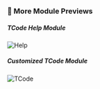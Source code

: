### 🧩 More Module Previews

##### TCode Help Module

![Help](http://img.kkbapps.com/terminal/Help-3.3.3.png)

##### Customized TCode Module

![TCode](http://img.kkbapps.com/terminal/TCode-3.3.3.png)

